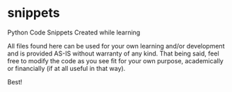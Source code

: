 # snippets
Python Code Snippets Created while learning

All files found here can be used for your own learning and/or development and is
provided AS-IS without warranty of any kind. That being said, feel free to modify 
the code as you see fit for your own purpose, academically or financially (if at 
all useful in that way).

Best!
